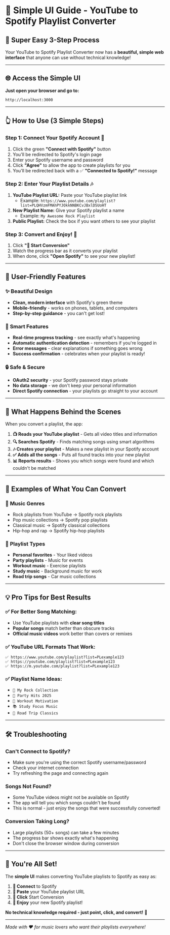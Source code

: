 # 🎵 Simple UI Guide - YouTube to Spotify Playlist Converter

## 🚀 **Super Easy 3-Step Process**

Your YouTube to Spotify Playlist Converter now has a **beautiful, simple web interface** that anyone can use without technical knowledge!

---

## 🌐 **Access the Simple UI**

**Just open your browser and go to:**
```
http://localhost:3000
```

---

## 👆 **How to Use (3 Simple Steps)**

### **Step 1: Connect Your Spotify Account** 🔐
1. Click the green **"Connect with Spotify"** button
2. You'll be redirected to Spotify's login page
3. Enter your Spotify username and password
4. Click **"Agree"** to allow the app to create playlists for you
5. You'll be redirected back with a ✅ **"Connected to Spotify!"** message

### **Step 2: Enter Your Playlist Details** 🎶
1. **YouTube Playlist URL:** Paste your YouTube playlist link
   - Example: `https://www.youtube.com/playlist?list=PLQHVzmFMAhPYJOkkNNBKCvJBxlDSUoHT`
2. **New Playlist Name:** Give your Spotify playlist a name
   - Example: `My Awesome Rock Playlist`
3. **Public Playlist:** Check the box if you want others to see your playlist

### **Step 3: Convert and Enjoy!** 🚀
1. Click **"🚀 Start Conversion"**
2. Watch the progress bar as it converts your playlist
3. When done, click **"Open Spotify"** to see your new playlist!

---

## 📱 **User-Friendly Features**

### ✨ **Beautiful Design**
- **Clean, modern interface** with Spotify's green theme
- **Mobile-friendly** - works on phones, tablets, and computers
- **Step-by-step guidance** - you can't get lost!

### 🎯 **Smart Features**
- **Real-time progress tracking** - see exactly what's happening
- **Automatic authentication detection** - remembers if you're logged in
- **Error messages** - clear explanations if something goes wrong
- **Success confirmation** - celebrates when your playlist is ready!

### 🔒 **Safe & Secure**
- **OAuth2 security** - your Spotify password stays private
- **No data storage** - we don't keep your personal information
- **Direct Spotify connection** - your playlists go straight to your account

---

## 🎵 **What Happens Behind the Scenes**

When you convert a playlist, the app:

1. **📺 Reads your YouTube playlist** - Gets all video titles and information
2. **🔍 Searches Spotify** - Finds matching songs using smart algorithms
3. **🎶 Creates your playlist** - Makes a new playlist in your Spotify account
4. **✅ Adds all the songs** - Puts all found tracks into your new playlist
5. **📊 Reports results** - Shows you which songs were found and which couldn't be matched

---

## 🎉 **Examples of What You Can Convert**

### 🎸 **Music Genres**
- Rock playlists from YouTube → Spotify rock playlists
- Pop music collections → Spotify pop playlists  
- Classical music → Spotify classical collections
- Hip-hop and rap → Spotify hip-hop playlists

### 🎵 **Playlist Types**
- **Personal favorites** - Your liked videos
- **Party playlists** - Music for events
- **Workout music** - Exercise playlists
- **Study music** - Background music for work
- **Road trip songs** - Car music collections

---

## 💡 **Pro Tips for Best Results**

### ✅ **For Better Song Matching:**
- Use YouTube playlists with **clear song titles**
- **Popular songs** match better than obscure tracks
- **Official music videos** work better than covers or remixes

### ✅ **YouTube URL Formats That Work:**
```
✅ https://www.youtube.com/playlist?list=PLexample123
✅ https://youtube.com/playlist?list=PLexample123  
✅ https://m.youtube.com/playlist?list=PLexample123
```

### ✅ **Playlist Name Ideas:**
- `🎸 My Rock Collection`
- `🎉 Party Hits 2025`
- `💪 Workout Motivation`
- `📚 Study Focus Music`
- `🚗 Road Trip Classics`

---

## 🛠️ **Troubleshooting**

### **Can't Connect to Spotify?**
- Make sure you're using the correct Spotify username/password
- Check your internet connection
- Try refreshing the page and connecting again

### **Songs Not Found?**
- Some YouTube videos might not be available on Spotify
- The app will tell you which songs couldn't be found
- This is normal - just enjoy the songs that were successfully converted!

### **Conversion Taking Long?**
- Large playlists (50+ songs) can take a few minutes
- The progress bar shows exactly what's happening
- Don't close the browser window during conversion

---

## 🎊 **You're All Set!**

The **simple UI** makes converting YouTube playlists to Spotify as easy as:

1. **🔐 Connect** to Spotify
2. **📝 Paste** your YouTube playlist URL  
3. **🚀 Click** Start Conversion
4. **🎵 Enjoy** your new Spotify playlist!

**No technical knowledge required - just point, click, and convert!** 🎉

---

*Made with ❤️ for music lovers who want their playlists everywhere!*
